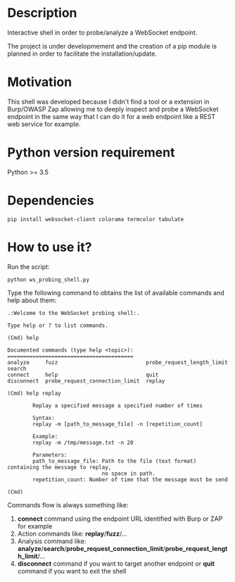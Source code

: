 # Description

Interactive shell in order to probe/analyze a WebSocket endpoint.

The project is under developmement and the creation of a pip module is planned in order to facilitate the installation/update.

# Motivation

This shell was developed because I didn't find a tool or a extension in Burp/OWASP Zap allowing me to deeply inspect and probe a WebSocket endpoint in the same way that I can do it for a web endpoint like a REST web service for example.

# Python version requirement 

Python >= 3.5

# Dependencies

```
pip install websocket-client colorama termcolor tabulate
```

# How to use it?

Run the script:

 ```
python ws_probing_shell.py
 ```
 
Type the following command to obtains the list of available commands and help about them:

```
.:Welcome to the WebSocket probing shell:.

Type help or ? to list commands.

(Cmd) help

Documented commands (type help <topic>):
========================================
analyze     fuzz                            probe_request_length_limit  search
connect     help                            quit
disconnect  probe_request_connection_limit  replay

(Cmd) help replay

        Replay a specified message a specified number of times

        Syntax:
        replay -m [path_to_message_file] -n [repetition_count]

        Example:
        replay -m /tmp/message.txt -n 20

        Parameters:
        path_to_message_file: Path to the file (text format) containing the message to replay, 
                              no space in path.
        repetition_count: Number of time that the message must be send

(Cmd)
```

Commands flow is always something like:
1. **connect** command using the endpoint URL identified with Burp or ZAP for example
2. Action commands like: **replay**/**fuzz**/...
3. Analysis command like: **analyze**/**search**/**probe_request_connection_limit**/**probe_request_length_limit**/...
3. **disconnect** command if you want to target another endpoint or **quit** command if you want to exit the shell
